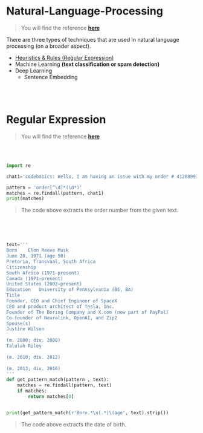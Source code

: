 # Natural-Language-Processing
> You will find the reference [**here**](https://youtu.be/nknYY32RGXQ?si=taKCV2td8PM1luEl)


There are three types of techniques that are used in natural language processing (on a broader aspect).

- [Heuristics & Rules (Regular Expression)](#Regular-Expression)
- Machine Learning **(text classification or spam detection)**
- Deep Learning
    - Sentence Embedding

<br><br>

# Regular Expression
> You will find the reference [**here**](https://youtu.be/lK9gx4q_vfI?si=pUV4357oRl6Qehfl) 

<br><br>

```py
import re

chat1='codebasics: Hello, I am having an issue with my order # 412889912'

pattern = 'order[^\d]*(\d*)'
matches = re.findall(pattern, chat1)
print(matches)
```

>The code above extracts the order number from the given text.

<br><br>


```py

text='''
Born	Elon Reeve Musk
June 28, 1971 (age 50)
Pretoria, Transvaal, South Africa
Citizenship	
South Africa (1971–present)
Canada (1971–present)
United States (2002–present)
Education	University of Pennsylvania (BS, BA)
Title	
Founder, CEO and Chief Engineer of SpaceX
CEO and product architect of Tesla, Inc.
Founder of The Boring Company and X.com (now part of PayPal)
Co-founder of Neuralink, OpenAI, and Zip2
Spouse(s)	
Justine Wilson
​
​(m. 2000; div. 2008)​
Talulah Riley
​
​(m. 2010; div. 2012)​
​
​(m. 2013; div. 2016)
'''
def get_pattern_match(pattern , text):
    matches = re.findall(pattern, text)
    if matches:
        return matches[0]


print(get_pattern_match(r'Born.*\n(.*)\(age', text).strip())
```

>The code above extracts the date of birth.